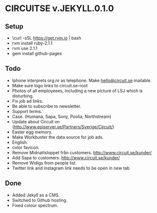 CIRCUITSE v.JEKYLL.0.1.0
========================



Setup
-----
- \curl -sSL https://get.rvm.io | bash
- rvm install ruby-2.1.1
- rvm use 2.1.1
- gem install github-pages


Todo
----
- Iphone interprets org.nr as telephone. Make hello@circuit.se mailable.
- Make sure logo links to circuit.se-root
- Photos of all employeees, including a new picture of LSJ which is disturbing.
- Fix job ad links.
- Be able to subscribe to newsletter.
- Support terms.
- Case. (Humana, Sapa, Sony, Poolia, Northstream)
- Update about Circuit on (http://www.episerver.se/Partners/Sverige/Circuit/)
- Easter egg memory.
- Make Workbuster the data source for job ads.
- English.
- color favicon.
- Remove Midnattsloppet från customers. http://www.circuit.se/kunder/
- Add Sapa to customers. http://www.circuit.se/kunder/
- Remove Widigs from people list.
- Twitter link and instagram link needs to be open in new tab


Done
----
- Added Jekyll as a CMS.
- Switched to Github hosting.
- Fixed colour spectrum.
